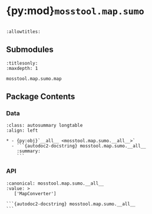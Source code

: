 # {py:mod}`mosstool.map.sumo`

```{py:module} mosstool.map.sumo
```

```{autodoc2-docstring} mosstool.map.sumo
:allowtitles:
```

## Submodules

```{toctree}
:titlesonly:
:maxdepth: 1

mosstool.map.sumo.map
```

## Package Contents

### Data

````{list-table}
:class: autosummary longtable
:align: left

* - {py:obj}`__all__ <mosstool.map.sumo.__all__>`
  - ```{autodoc2-docstring} mosstool.map.sumo.__all__
    :summary:
    ```
````

### API

````{py:data} __all__
:canonical: mosstool.map.sumo.__all__
:value: >
   ['MapConverter']

```{autodoc2-docstring} mosstool.map.sumo.__all__
```

````
